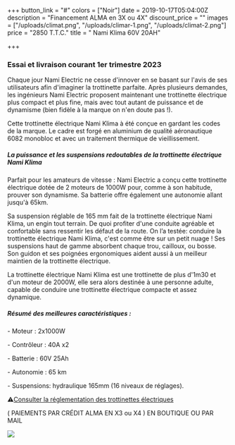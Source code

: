 +++
button_link = "#"
colors = ["Noir"]
date = 2019-10-17T05:04:00Z
description = "Financement ALMA en 3X ou 4X"
discount_price = ""
images = ["/uploads/climat.png", "/uploads/climar-1.png", "/uploads/climat-2.png"]
price = "2850 T.T.C."
title = " Nami Klima 60V 20AH"

+++
### Essai et livraison courant 1er trimestre  2023

Chaque jour Nami Electric ne cesse d'innover en se basant sur l'avis de ses utilisateurs afin d'imaginer la trottinette parfaite. Après plusieurs demandes, les ingénieurs Nami Electric proposent maintenant une trottinette électrique plus compact et plus fine, mais avec tout autant de puissance et de dynamisme (bien fidèle à la marque on n'en doute pas !).

Cette trottinette électrique Nami Klima à été conçue en gardant les codes de la marque. Le cadre est forgé en aluminium de qualité aéronautique 6082 monobloc et avec un traitement thermique de vieillissement.

##### La puissance et les suspensions redoutables de la trottinette électrique Nami Klima

Parfait pour les amateurs de vitesse : Nami Electric a conçu cette trottinette électrique dotée de 2 moteurs de 1000W pour, comme à son habitude, prouver son dynamisme. Sa batterie offre également une autonomie allant jusqu'à 65km.

Sa suspension réglable de 165 mm fait de la trottinette électrique Nami Klima, un engin tout terrain. De quoi profiter d'une conduite agréable et confortable sans ressentir les défaut de la route. On l’a testée: conduire la trottinette électrique Nami Klima, c'est comme être sur un petit nuage ! Ses suspensions haut de gamme absorbent chaque trou, cailloux, ou bosse. Son guidon et ses poignées ergonomiques aident aussi à un meilleur maintien de la trottinette électrique.

La trottinette électrique Nami Klima est une trottinette de plus d'1m30 et d'un moteur de 2000W, elle sera alors destinée à une personne adulte, capable de conduire une trottinette électrique compacte et assez dynamique.

##### Résumé des meilleures caractéristiques :

\- Moteur : 2x1000W

\- Contrôleur : 40A x2

\- Batterie : 60V 25Ah

\- Autonomie : 65 km

\- Suspensions: hydraulique 165mm (16 niveaux de réglages).

⚠️[Consulter la réglementation des trottinettes électriques](/uploads/reglementation.pdf)

( PAIEMENTS PAR CRÉDIT ALMA EN X3 ou X4 ) EN BOUTIQUE OU PAR MAIL

![](/uploads/sans-titre-6.png)